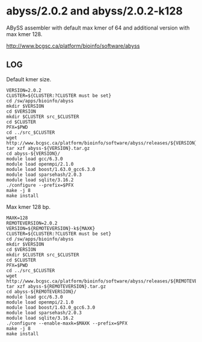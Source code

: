 abyss/2.0.2 and abyss/2.0.2-k128
================================

ABySS assembler with default max kmer of 64 and additional version with max kmer 128.

<http://www.bcgsc.ca/platform/bioinfo/software/abyss>

LOG
---

Default kmer size.

    VERSION=2.0.2
    CLUSTER=${CLUSTER:?CLUSTER must be set}
    cd /sw/apps/bioinfo/abyss
    mkdir $VERSION
    cd $VERSION
    mkdir $CLUSTER src_$CLUSTER
    cd $CLUSTER
    PFX=$PWD
    cd ../src_$CLUSTER
    wget http://www.bcgsc.ca/platform/bioinfo/software/abyss/releases/${VERSION}/abyss-${VERSION}.tar.gz
    tar xzf abyss-${VERSION}.tar.gz 
    cd abyss-${VERSION}/
    module load gcc/6.3.0
    module load openmpi/2.1.0
    module load boost/1.63.0_gcc6.3.0
    module load sparsehash/2.0.3
    module load sqlite/3.16.2
    ./configure --prefix=$PFX
    make -j 8
    make install

Max kmer 128 bp.

    MAXK=128
    REMOTEVERSION=2.0.2
    VERSION=${REMOTEVERSION}-k${MAXK}
    CLUSTER=${CLUSTER:?CLUSTER must be set}
    cd /sw/apps/bioinfo/abyss
    mkdir $VERSION
    cd $VERSION
    mkdir $CLUSTER src_$CLUSTER
    cd $CLUSTER
    PFX=$PWD
    cd ../src_$CLUSTER
    wget http://www.bcgsc.ca/platform/bioinfo/software/abyss/releases/${REMOTEVERSION}/abyss-${REMOTEVERSION}.tar.gz
    tar xzf abyss-${REMOTEVERSION}.tar.gz 
    cd abyss-${REMOTEVERSION}/
    module load gcc/6.3.0
    module load openmpi/2.1.0
    module load boost/1.63.0_gcc6.3.0
    module load sparsehash/2.0.3
    module load sqlite/3.16.2
    ./configure --enable-maxk=$MAXK --prefix=$PFX
    make -j 8
    make install



